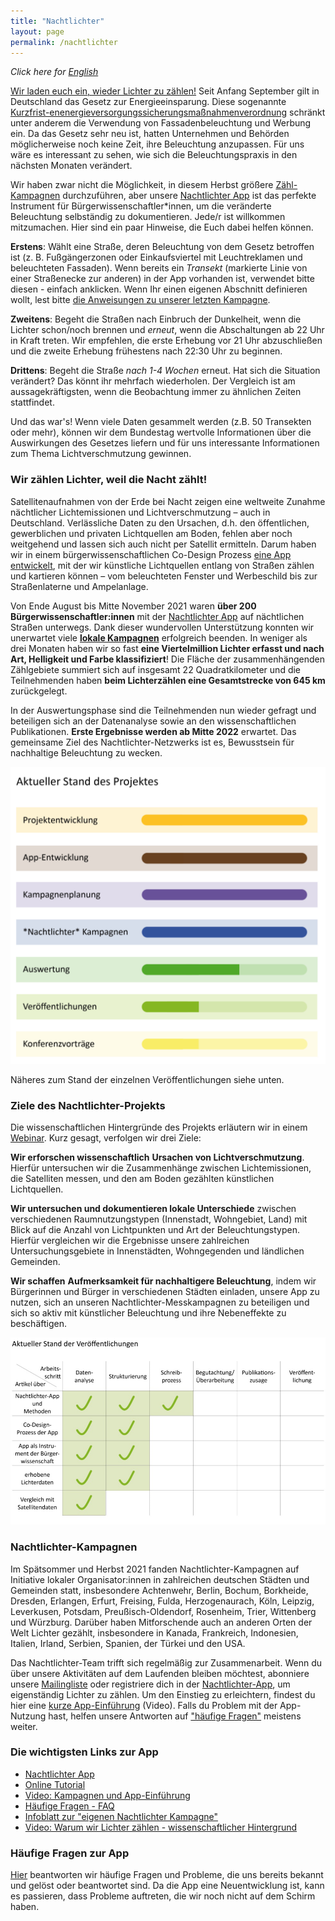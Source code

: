 ```yaml
---
title: "Nachtlichter"
layout: page
permalink: /nachtlichter
---
```


_Click here for [English](/nightlights/)_

[Wir laden euch ein, wieder Lichter zu zählen!](#wir-zählen-lichter-weil-die-nacht-zählt) Seit Anfang September gilt in Deutschland das Gesetz zur Energieeinsparung. Diese sogenannte [Kurzfrist-enenergieversorgungssicherungsmaßnahmenverordnung](https://www.gesetze-im-internet.de/ensikumav/BJNR144600022.html) schränkt unter anderem die Verwendung von Fassadenbeleuchtung und Werbung ein. Da das Gesetz sehr neu ist, hatten Unternehmen und Behörden möglicherweise noch keine Zeit, ihre Beleuchtung anzupassen. Für uns wäre es interessant zu sehen, wie sich die Beleuchtungspraxis in den nächsten Monaten verändert.

Wir haben zwar nicht die Möglichkeit, in diesem Herbst größere [Zähl-Kampagnen](#nachtlichter-kampagnen) durchzuführen, aber unsere [Nachtlichter App](#die-wichtigsten-links-zur-app) ist das perfekte Instrument für Bürgerwissenschaftler\*innen, um die veränderte Beleuchtung selbständig zu dokumentieren. Jede/r ist willkommen mitzumachen. Hier sind ein paar Hinweise, die Euch dabei helfen können.

**Erstens**: Wählt eine Straße, deren Beleuchtung von dem Gesetz betroffen ist (z. B. Fußgängerzonen oder Einkaufsviertel mit Leuchtreklamen und beleuchteten Fassaden). Wenn bereits ein _Transekt_ (markierte Linie von einer Straßenecke zur anderen) in der App vorhanden ist, verwendet bitte diesen - einfach anklicken. Wenn Ihr einen eigenen Abschnitt definieren wollt, lest bitte [die Anweisungen zu unserer letzten Kampagne](/assets/docs/DE_Nachtlichter_Zeitkampagne.pdf).

**Zweitens**: Begeht die Straßen nach Einbruch der Dunkelheit, wenn die Lichter schon/noch brennen und _erneut_, wenn die Abschaltungen ab 22 Uhr in Kraft treten. Wir empfehlen, die erste Erhebung vor 21 Uhr abzuschließen und die zweite Erhebung frühestens nach 22:30 Uhr zu beginnen.

**Drittens**: Begeht die Straße _nach 1-4 Wochen_ erneut. Hat sich die Situation verändert? Das könnt ihr mehrfach wiederholen. Der Vergleich ist am aussagekräftigsten, wenn die Beobachtung immer zu ähnlichen Zeiten stattfindet.

Und das war's! Wenn viele Daten gesammelt werden (z.B. 50 Transekten oder mehr), können wir dem Bundestag wertvolle Informationen über die Auswirkungen des Gesetzes liefern und für uns interessante Informationen zum Thema Lichtverschmutzung gewinnen.

### Wir zählen Lichter, weil die Nacht zählt!

Satellitenaufnahmen von der Erde bei Nacht zeigen eine weltweite Zunahme nächtlicher Lichtemissionen und Lichtverschmutzung – auch in Deutschland. Verlässliche Daten zu den Ursachen, d.h. den öffentlichen, gewerblichen und privaten Lichtquellen am Boden, fehlen aber noch weitgehend und lassen sich auch nicht per Satellit ermitteln. Darum haben wir in einem bürgerwissenschaftlichen Co-Design Prozess [eine App entwickelt](https://lichter.nachtlicht-buehne.de/), mit der wir künstliche Lichtquellen entlang von Straßen zählen und kartieren können – vom beleuchteten Fenster und Werbeschild bis zur Straßenlaterne und Ampelanlage. 

Von Ende August bis Mitte November 2021 waren **über 200 Bürgerwissenschaftler:innen** mit der [Nachtlichter App](https://lichter.nachtlicht-buehne.de/) auf nächtlichen Straßen unterwegs. Dank dieser wundervollen Unterstützung konnten wir unerwartet viele **[lokale Kampagnen](#nachtlichter-kampagnen)** erfolgreich beenden. In weniger als drei Monaten haben wir so fast **eine Viertelmillion Lichter erfasst und nach Art, Helligkeit und Farbe klassifiziert**! Die Fläche der zusammenhängenden Zählgebiete summiert sich auf insgesamt 22 Quadratkilometer und die Teilnehmenden haben **beim Lichterzählen eine Gesamtstrecke von 645 km** zurückgelegt.

In der Auswertungsphase sind die Teilnehmenden nun wieder gefragt und beteiligen sich an der Datenanalyse sowie an den wissenschaftlichen Publikationen. **Erste Ergebnisse werden ab Mitte 2022** erwartet. Das gemeinsame Ziel des Nachtlichter-Netzwerks ist es, Bewusstsein für nachhaltige Beleuchtung zu wecken. 

![](/assets/img/website_project_progress.png)

Näheres zum Stand der einzelnen Veröffentlichungen siehe unten.

### Ziele des Nachtlichter-Projekts

Die wissenschaftlichen Hintergründe des Projekts erläutern wir in einem [Webinar](https://youtu.be/qACmiwkwZ78). Kurz gesagt, verfolgen wir drei Ziele:

**Wir erforschen wissenschaftlich** **Ursachen von Lichtverschmutzung**. Hierfür untersuchen wir die Zusammenhänge zwischen Lichtemissionen, die Satelliten messen, und den am Boden gezählten künstlichen Lichtquellen. 

**Wir untersuchen und dokumentieren lokale Unterschiede** zwischen verschiedenen Raumnutzungstypen (Innenstadt, Wohngebiet, Land) mit Blick auf die Anzahl von Lichtpunkten und Art der Beleuchtungstypen. Hierfür vergleichen wir die Ergebnisse unsere zahlreichen Untersuchungsgebiete in Innenstädten, Wohngegenden und ländlichen Gemeinden. 

**Wir schaffen** **Aufmerksamkeit für nachhaltigere Beleuchtung**, indem wir Bürgerinnen und Bürger in verschiedenen Städten einladen, unsere App zu nutzen, sich an unseren Nachtlichter-Messkampagnen zu beteiligen und sich so aktiv mit künstlicher Beleuchtung und ihre Nebeneffekte zu beschäftigen. 

![](/assets/img/website_publication_progress.png)

### Nachtlichter-Kampagnen

Im Spätsommer und Herbst 2021 fanden Nachtlichter-Kampagnen auf Initiative lokaler Organisator:innen in zahlreichen deutschen Städten und Gemeinden statt, insbesondere Achtenwehr, Berlin, Bochum, Borkheide, Dresden, Erlangen, Erfurt, Freising, Fulda, Herzogenaurach, Köln, Leipzig, Leverkusen, Potsdam, Preußisch-Oldendorf, Rosenheim, Trier, Wittenberg und Würzburg. Darüber haben Mitforschende auch an anderen Orten der Welt Lichter gezählt, insbesondere in Kanada, Frankreich, Indonesien, Italien, Irland, Serbien, Spanien, der Türkei und den USA.

Das Nachtlichter-Team trifft sich regelmäßig zur Zusammenarbeit. Wenn du über unsere Aktivitäten auf dem Laufenden bleiben möchtest, abonniere unsere [Mailingliste](https://www.listserv.dfn.de/sympa/subscribe/nachtlicht-buehne) oder registriere dich in der [Nachtlichter-App](https://lichter.nachtlicht-buehne.de/), um eigenständig Lichter zu zählen. Um den Einstieg zu erleichtern, findest du hier eine [kurze App-Einführung](https://youtu.be/kvwuCo4zsTU) (Video). Falls du Problem mit der App-Nutzung hast, helfen unsere Antworten auf ["häufige Fragen"](#häufige-fragen-zur-app) meistens weiter.

### Die wichtigsten Links zur App

- [Nachtlichter App](https://lichter.nachtlicht-buehne.de/)
- [Online Tutorial](/assets/docs/nl_tutorial_de/tutorial.html)
- [Video: Kampagnen und App-Einführung](https://youtu.be/kvwuCo4zsTU)
- [Häufige Fragen - FAQ](https://docs.google.com/document/d/1Iaj1G3uAXcaUdEQEBfNktKA9AV2gCoMHwh-mUMZ8Mtc/edit#)
- [Infoblatt zur "eigenen Nachtlichter Kampagne"](https://nachtlicht-buehne.de/wp-content/uploads/2022/03/DE_mini_Nachtlichter_campaign.pdf)
- [Video: Warum wir Lichter zählen - wissenschaftlicher Hintergrund](https://youtu.be/qACmiwkwZ78)

### Häufige Fragen zur App

[Hier](https://docs.google.com/document/d/1Iaj1G3uAXcaUdEQEBfNktKA9AV2gCoMHwh-mUMZ8Mtc/edit#) beantworten wir häufige Fragen und Probleme, die uns bereits bekannt und gelöst oder beantwortet sind. Da die App eine Neuentwicklung ist, kann es passieren, dass Probleme auftreten, die wir noch nicht auf dem Schirm haben.

